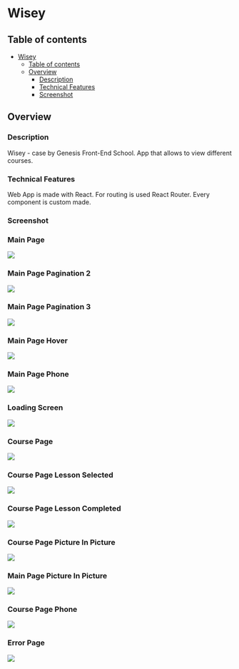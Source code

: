 # Wisey

## Table of contents

-   [Wisey](#wisey)
    -   [Table of contents](#table-of-contents)
    -   [Overview](#overview)
        -   [Description](#description)
        -   [Technical Features](#technical-features)
        -   [Screenshot](#screenshot)

## Overview

### Description

Wisey - case by Genesis Front-End School. App that allows to view different courses.

### Technical Features

Web App is made with React. For routing is used React Router. Every component is custom made.

### Screenshot

### Main Page

![](./Screenshoots/Main%20Page.png)

### Main Page Pagination 2

![](./Screenshoots/Main%20Page%202.png)

### Main Page Pagination 3

![](./Screenshoots/Main%20Page%203.png)

### Main Page Hover

![](./Screenshoots/Main%20Page%20Hover.png)

### Main Page Phone

![](./Screenshoots/Main%20Page%20Phone.png)

### Loading Screen

![](./Screenshoots/Loading%20Screen.png)

### Course Page

![](./Screenshoots/Course%20Page.png)

### Course Page Lesson Selected

![](./Screenshoots/Course%20Page%20Lesson%20Selected.png)

### Course Page Lesson Completed

![](./Screenshoots/Course%20Page%20Lesson%20Completed.png)

### Course Page Picture In Picture

![](./Screenshoots/Picture%20In%20Picture.png)

### Main Page Picture In Picture

![](./Screenshoots/Picture%20In%20Picture%202.png)

### Course Page Phone

![](./Screenshoots/Course%20Page%20Phone.png)

### Error Page

![](./Screenshoots/Error%20Screen.png)
